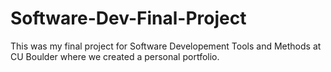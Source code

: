 # Software-Dev-Final-Project

This was my final project for Software Developement Tools and Methods at CU Boulder where we created a personal portfolio. 
